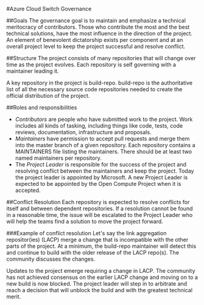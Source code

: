 #Azure Cloud Switch Governance

##Goals
The governance goal is to maintain and emphasize a technical meritocracy of contributors.  Those who contribute the most and the best technical solutions, have the most influence in the direction of the project.  An element of benevolent dictatorship exists per component and at an overall project level to keep the project successful and resolve conflict.

##Structure
The project consists of many repositories that will change over time as the project evolves. Each repository is self governing with a maintainer leading it.

A key repository in the project is build-repo.  build-repo is the authoritative list of all the necessary source code repositories needed to create the official distribution of the project.   
  
##Roles and responsibilities
- *Contributors* are people who have submitted work to the project.  Work includes all kinds of tasking, including things like code, tests, code reviews, documentation, infrastructure and proposals.
- *Maintainers* have permission to accept pull requests and merge them into the master branch of a given repository.  Each repository contains a MAINTAINERS file listing the maintainers.  There should be at least two named maintainers per repository.
- The *Project Leader* is responsible for the success of the project and resolving conflict between the maintainers and keep the project.  Today the project leader is appointed by Microsoft.  A new Project Leader is expected to be appointed by the Open Compute Project when it is accepted.

##Conflict Resolution 
Each repository is expected to resolve conflicts for itself and between dependent repositories.  If a resolution cannot be found in a reasonable time, the issue will be escalated to the Project Leader who will help the teams find a solution to move the project forward. 

###Example of conflict resolution
Let's say the link aggregation repositor(ies) (LACP) merge a change that is incompatible with the other parts of the project.  At a minimum, the build-repo maintainer will detect this and continue to build with the older release of the LACP repo(s).  The community discusses the changes.

Updates to the project emerge requiring a change in LACP.  The community has not achieved consensus on the earlier LACP change and moving on to a new build is now blocked.  The project leader will step in to arbitrate and reach a decision that will unblock the build and with the greatest technical merit.  